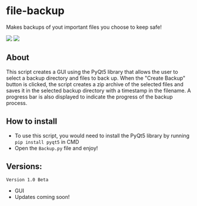 # file-backup
Makes backups of yout important files you choose to keep safe!

<a href="#">
    <img src="https://img.shields.io/badge/version-Beta release-brightgreen.svg" /></a>
<a href="https://github.com/syszelj9/webserver-installer/releases/tag/2.1">
    <img src="https://img.shields.io/badge/latest%20release-1.0 beta-blue.svg" /></a>

## About
This script creates a GUI using the PyQt5 library that allows the user to select a backup directory and files to back up. When the "Create Backup" button is clicked, the script creates a zip archive of the selected files and saves it in the selected backup directory with a timestamp in the filename. A progress bar is also displayed to indicate the progress of the backup process.

## How to install
- To use this script, you would need to install the PyQt5 library by running `pip install pyqt5` in CMD
- Open the `Backup.py` file and enjoy!

## Versions:

`Version 1.0 Beta`
- GUI
- Updates coming soon!
